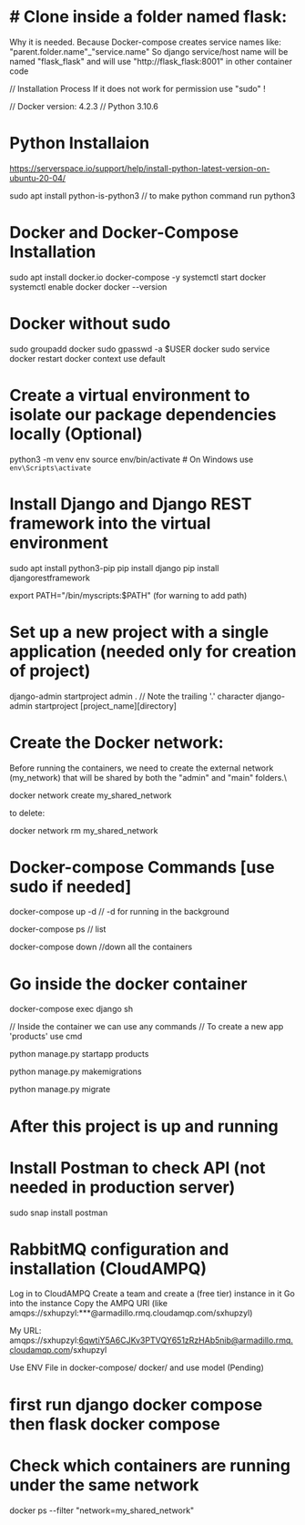 # # Clone inside a folder named flask:
Why it is needed. Because Docker-compose creates service names like: "parent.folder.name"_"service.name" 
So django service/host name will be named "flask_flask"
and will use "http://flask_flask:8001" in other container code


// Installation Process
If it does not work for permission use "sudo" !

// Docker version: 4.2.3
// Python 3.10.6

# Python Installaion

https://serverspace.io/support/help/install-python-latest-version-on-ubuntu-20-04/

sudo apt install python-is-python3 // to make python command run python3

# Docker and Docker-Compose Installation

sudo apt install docker.io docker-compose -y
systemctl start docker
systemctl enable docker
docker --version

# Docker without sudo

sudo groupadd docker
sudo gpasswd -a $USER docker
sudo service docker restart
docker context use default

# Create a virtual environment to isolate our package dependencies locally (Optional)

python3 -m venv env
source env/bin/activate # On Windows use `env\Scripts\activate`

# Install Django and Django REST framework into the virtual environment

sudo apt install python3-pip
pip install django
pip install djangorestframework

export PATH="/bin/myscripts:$PATH" (for warning to add path)

# Set up a new project with a single application (needed only for creation of project)

django-admin startproject admin . // Note the trailing '.' character django-admin startproject [project_name][directory]

# Create the Docker network:
Before running the containers, we need to create the external network (my_network) that will be shared by both the "admin" and "main" folders.\

docker network create my_shared_network

to delete:

docker network rm my_shared_network

# Docker-compose Commands [use sudo if needed]

docker-compose up -d  // -d for running in the background 

docker-compose ps // list

docker-compose down //down all the containers

# Go inside the docker container

docker-compose exec django sh

// Inside the container we can use any commands
// To create a new app 'products' use cmd

python manage.py startapp products

python manage.py makemigrations

python manage.py migrate

# After this project is up and running

# Install Postman to check API (not needed in production server)

sudo snap install postman

# RabbitMQ configuration and installation (CloudAMPQ)

Log in to CloudAMPQ
Create a team and create a (free tier) instance in it
Go into the instance
Copy the AMPQ URI (like amqps://sxhupzyl:***@armadillo.rmq.cloudamqp.com/sxhupzyl) 

My URL:
amqps://sxhupzyl:6qwtiY5A6CJKv3PTVQY651zRzHAb5nib@armadillo.rmq.cloudamqp.com/sxhupzyl

Use ENV File in docker-compose/ docker/ and use model  (Pending)

# first run django docker compose then flask docker compose

# Check which containers are running under the same network 
docker ps --filter "network=my_shared_network"